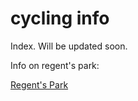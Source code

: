 # cycling info

Index. Will be updated soon.


Info on regent's park:

[Regent's Park](royal-parks/regents-park.md) 

